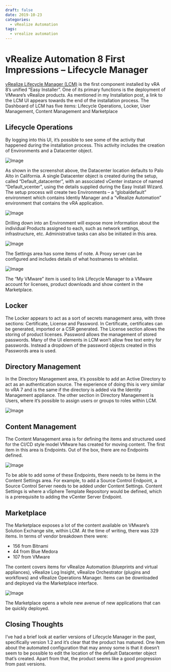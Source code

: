 ```yaml
---
draft: false
date: 2019-10-23
categories:
  - vRealize Automation
tags:
  - vrealize automation
---
```

# vRealize Automation 8 First Impressions – Lifecycle Manager
[vRealize Lifecycle Manager (LCM)](https://www.vmware.com/products/vrealize-lifecycle-manager.html) is the first component installed by vRA 8’s unified “Easy Installer”. One of its primary functions is the deployment of VMware’s vRealize products. As mentioned in my Installation post, a link to the LCM UI appears towards the end of the installation process. The Dashboard of LCM has five items: Lifecycle Operations, Locker, User Management, Content Management and Marketplace
<!-- more -->
## Lifecycle Operations
By logging into this UI, it’s possible to see some of the activity that happened during the installation process. This activity includes the creation of Environments and a Datacenter object.

![Image](../media/2019-10-23-001.png)

As shown in the screenshot above, the Datacenter location defaults to Palo Alto in California. A single Datacenter object is created during the setup, called “Default_datacenter”, with an associated vCenter instance of named “Default_vcenter”, using the details supplied during the Easy Install Wizard. The setup process will create two Environments – a “globaldefault” environment which contains Identiy Manager and a “vRealize Automation” environment that contains the vRA application.

![Image](../media/2019-10-23-002.png)

Drilling down into an Environment will expose more information about the individual Products assigned to each, such as network settings, infrastructure, etc. Administrative tasks can also be initiated in this area.

![Image](../media/2019-10-23-003.png)

The Settings area has some items of note. A Proxy server can be configured and includes details of what hostnames to whitelist.

![Image](../media/2019-10-23-004.png)

The “My VMware” item is used to link Lifecycle Manager to a VMware account for licenses, product downloads and show content in the Marketplace.

## Locker
The Locker appears to act as a sort of secrets management area, with three sections: Certificate, License and Password. In Certificate, certificates can be generated, imported or a CSR generated. The License section allows the storing of product licenses. Password allows the management of stored passwords. Many of the UI elements in LCM won’t allow free text entry for passwords. Instead a dropdown of the password objects created in this Passwords area is used.

## Directory Management
In the Directory Management area, it’s possible to add an Active Directory to act as an authentication source. The experience of doing this is very similar to vRA 7 and is the same if the directory is added via the Identity Management appliance. The other section in Directory Management is Users, where it’s possible to assign users or groups to roles within LCM.

![Image](../media/2019-10-23-005.png)

## Content Management
The Content Management area is for defining the items and structured used for the CI/CD style model VMware has created for moving content. The first item in this area is Endpoints. Out of the box, there are no Endpoints defined.

![Image](../media/2019-10-23-006.png)

To be able to add some of these Endpoints, there needs to be items in the Content Settings area. For example, to add a Source Control Endpoint, a Source Control Server needs to be added under Content Settings. Content Settings is where a vSphere Template Repository would be defined, which is a prerequisite to adding the vCenter Server Endpoint.

## Marketplace
The Marketplace exposes a lot of the content available on VMware’s Solution Exchange site, within LCM. At the time of writing, there was 329 items. In terms of vendor breakdown there were:

* 156 from Bitnami
* 44 from Blue Medora
* 107 from VMware

The content covers items for vRealize Automation (blueprints and virtual appliances), vRealize Log Insight, vRealize Orchestrator (plugins and workflows) and vRealize Operations Manager. Items can be downloaded and deployed via the Marketplace interface.

![Image](../media/2019-10-23-007.png)

The Marketplace opens a whole new avenue of new applications that can be quickly deployed.

## Closing Thoughts
I’ve had a brief look at earlier versions of Lifecycle Manager in the past, specifically version 1.2 and it’s clear that the product has matured. One item about the automated configuration that may annoy some is that it doesn’t seem to be possible to edit the location of the default Datacenter object that’s created. Apart from that, the product seems like a good progression from past versions.
